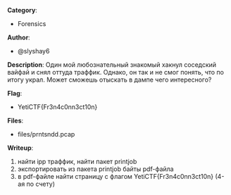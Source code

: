 __Category__: 
* Forensics

__Author__: 
* @slyshay6

__Description__: 
Один мой любознательный знакомый хакнул соседский вайфай и снял оттуда траффик. Однако, он так и не смог понять, что по итогу украл. Может сможешь отыскать в дампе чего интересного?

__Flag__:
* YetiCTF{Fr3n4c0nn3ct10n}

__Files__:
* files/prntsndd.pcap

__Writeup__:
1. найти ipp траффик, найти пакет printjob
2. экспортировать из пакета printjob байты pdf-файла
3. в pdf-файле найти страницу с флагом YetiCTF{Fr3n4c0nn3ct10n} (4-ая по счету)
